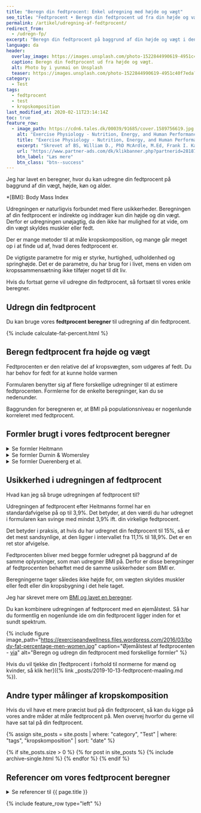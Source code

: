 ```yaml
---
title: "Beregn din fedtprocent: Enkel udregning med højde og vægt"
seo_title: "Fedtprocent • Beregn din fedtprocent ud fra din højde og vægt »"
permalink: /artikel/udregning-af-fedtprocent/
redirect_from:
  - /udregn-fp/
excerpt: "Beregn din fedtprocent på baggrund af din højde og vægt i denne fedtprocent beregner for mænd og kvinder."
language: da
header:
  overlay_image: https://images.unsplash.com/photo-1522844990619-4951c40f7eda?ixlib=rb-1.2.1&ixid=eyJhcHBfaWQiOjEyMDd9&auto=format&fit=crop&w=1600&q=80
  caption: Beregn din fedtprocent ud fra højde og vægt.
  alt: Photo by i yunmai on Unsplash
  teaser: https://images.unsplash.com/photo-1522844990619-4951c40f7eda?ixlib=rb-1.2.1&ixid=eyJhcHBfaWQiOjEyMDd9&auto=format&fit=crop&w=400&q=80
category:
  - Test
tags:
  - fedtprocent
  - test
  - kropskomposition
last_modified_at: 2020-02-11T23:14:14Z
toc: true
feature_row:
  - image_path: https://cdn6.tales.dk/00039/91685/cover.1589756619.jpg
    alt: "Exercise Physiology - Nutrition, Energy, and Human Performance"
    title: "Exercise Physiology - Nutrition, Energy, and Human Performance"
    excerpt: "Skrevet af BS, William D., PhD McArdle, M.Ed, Frank I. Katch, Victor L. Katch - og indeholder bl.a. formlen til at udregne fedtprocenten."
    url: "https://www.partner-ads.com/dk/klikbanner.php?partnerid=28187&bannerid=55214&htmlurl=https://bogreolen.dk/exercise-physiology_bs_9781451193831"
    btn_label: "Læs mere"
    btn_class: "btn--success"
---
```


Jeg har lavet en beregner, hvor du kan udregne din fedtprocent på baggrund af din vægt, højde, køn og alder. 

*[BMI]: Body Mass Index

Udregningen er naturligvis forbundet med flere usikkerheder. Beregningen af din fedtprocent er indirekte og inddrager kun din højde og din vægt. Derfor er udregningen unøjagtig, da den ikke har mulighed for at vide, om din vægt skyldes muskler eller fedt.

Der er mange metoder til at måle kropskomposition, og mange går meget op i at finde ud af, hvad deres fedtprocent er.

De vigtigste parametre for mig er styrke, hurtighed, udholdenhed og springhøjde. Det er de parametre, du har brug for i livet, mens en viden om kropssammensætning ikke tilføjer noget til dit liv.

Hvis du fortsat gerne vil udregne din fedtprocent, så fortsæt til vores enkle beregner.

## Udregn din fedtprocent

Du kan bruge vores **fedtprocent beregner** til udregning af din fedtprocent.

{% include calculate-fat-percent.html %}

## Beregn fedtprocent fra højde og vægt

Fedtprocenten er den relative del af kropsvægten, som udgøres af fedt. Du har behov for fedt for at kunne holde varmen 

Formularen benytter sig af flere forskellige udregninger til at estimere fedtprocenten. Formlerne for de enkelte beregninger, kan du se nedenunder.

Baggrunden for beregneren er, at BMI på populationsniveau er nogenlunde korreleret med fedtprocent.

## Formler brugt i vores fedtprocent beregner

<details markdown="1">
  <summary>Se formler Heitmann</summary>

### Heitmann beregning af fedtprocent

Heitmann bruger i sin formel køn, BMI og alder.

#### Formel for fedtprocent for mænd

{% include math formula="PBF = \frac{0.988 * BMI + 0.242 * weight (kg) + 0.094 * age - 30.18}{weight (kg)}" %}

#### Formel for fedtprocent for kvinder

{% include math formula="PBF = \frac{0.988 * BMI + 0.344 * weight (kg) + 0.094 * age - 30.18}{height (m)^2}" %}
</details>

<details markdown="1">
  <summary>Se formler Durnin & Womersley</summary>

### Durnin & Womersley udregning af fedtprocent

Durnin & Womersley bruger i sin formel BMI og køn.

#### Mænd: Udregn din fedtprocent

PBF = 1.34 * BMI - 12.47

#### Kvinder: Udregn din fedtprocent

PBF = 1.37 * BMI - 3.47
</details>

<details markdown="1">
  <summary>Se formler Duerenberg et al.</summary>

### Duerenberg et al. udregning af fedtprocent

PBF = 1.20 * BMI + 0.23 * age - 10.8 * sex - 5.4;

sex: men = 1; female = 0
</details>

## Usikkerhed i udregningen af fedtprocent

Hvad kan jeg så bruge udregningen af fedtprocent til?

Udregningen af fedtprocent efter Heitmanns formel har en standardafvigelse på op til 3,9%. Det betyder, at den værdi du har udregnet i formularen kan svinge med mindst 3,9% ift. din virkelige fedtprocent.

Det betyder i praksis, at hvis du har udregnet din fedtprocent til 15%, så er det mest sandsynlige, at den ligger i intervallet fra 11,1% til 18,9%. Det er en ret stor afvigelse.

Fedtprocenten bliver med begge formler udregnet på baggrund af de samme oplysninger, som man udregner BMI på. Derfor er disse beregninger af fedtprocenten behæftet med de samme usikkerheder som BMI er.

Beregningerne tager således ikke højde for, om vægten skyldes muskler eller fedt eller din kropsbygning i det hele taget.

Jeg har skrevet mere om [BMI og lavet en beregner](/bmi/).

Du kan kombinere udregningen af fedtprocent med en øjemålstest. Så har du formentlig en nogenlunde ide om din fedtprocent ligger inden for et sundt spektrum.

{% include figure image_path="https://exerciseandwellness.files.wordpress.com/2016/03/body-fat-percentage-men-women.jpg" caption="Øjemålstest af fedtprocenten - [via](https://exerciseandwellness.wordpress.com/2016/03/28/body-fat-percentages/)" alt="Beregn og udregn din fedtprocent med forskellige formler" %}

Hvis du vil tjekke din [fedtprocent i forhold til normerne for mænd og kvinder, så klik her]({% link _posts/2019-10-13-fedtprocent-maaling.md %}).

## Andre typer målinger af kropskomposition

Hvis du vil have et mere præcist bud på din fedtprocent, så kan du kigge på vores andre måder at måle fedtprocent på. Men overvej hvorfor du gerne vil have sat tal på din fedtprocent.

{% assign site_posts = site.posts | where: "category", "Test" | where: "tags", "kropskomposition" | sort: "date" %}

{% if site_posts.size > 0 %}
  {% for post in site_posts %}
    {% include archive-single.html %}
  {% endfor %}
{% endif %}

## Referencer om vores fedtprocent beregner

<details markdown="1">
  <summary>Se referencer til {{ page.title }}</summary>

- Loenneke, Jeremy P., Kathryn M. Hirt, Jacob M. Wilson, Jeremy T Barnes, og Thomas J Pujol. 2013. “Predicting Body Composition in College Students Using the Womersley and Durnin Body Mass Index Equation”. Asian Journal of Sports Medicine 4 (2): 153–57. <https://www.ncbi.nlm.nih.gov/pmc/articles/PMC3690736/>.
- Heitmann, B. L. 1990. “Evaluation of Body Fat Estimated from Body Mass Index, Skinfolds and Impedance. A Comparative Study”. European Journal of Clinical Nutrition 44 (11): 831–37.
- Deurenberg, P., J. A. Weststrate, og J. C. Seidell. 1991. “Body Mass Index as a Measure of Body Fatness: Age- and Sex-Specific Prediction Formulas”. The British Journal of Nutrition 65 (2): 105–14. <https://doi.org/10.1079/bjn19910073>.
</details>

{% include feature_row type="left" %}
